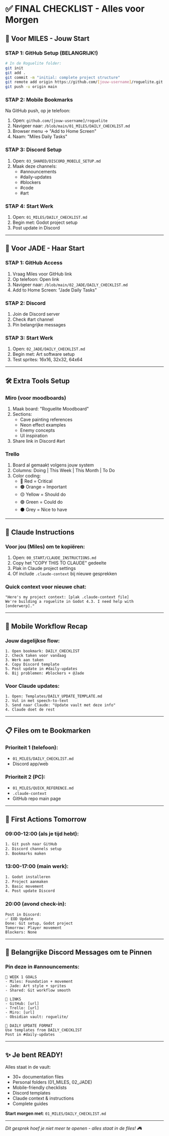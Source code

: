 # ✅ FINAL CHECKLIST - Alles voor Morgen

## 🎯 Voor MILES - Jouw Start

### STAP 1: GitHub Setup (BELANGRIJK!)
```bash
# In de Roguelite folder:
git init
git add .
git commit -m "initial: complete project structure"
git remote add origin https://github.com/[jouw-username]/roguelite.git
git push -u origin main
```

### STAP 2: Mobile Bookmarks
Na GitHub push, op je telefoon:
1. Open: `github.com/[jouw-username]/roguelite`
2. Navigeer naar: `/blob/main/01_MILES/DAILY_CHECKLIST.md`
3. Browser menu → "Add to Home Screen"
4. Naam: "Miles Daily Tasks"

### STAP 3: Discord Setup
1. Open: `03_SHARED/DISCORD_MOBILE_SETUP.md`
2. Maak deze channels:
   - #announcements
   - #daily-updates
   - #blockers
   - #code
   - #art

### STAP 4: Start Werk
1. Open: `01_MILES/DAILY_CHECKLIST.md`
2. Begin met: Godot project setup
3. Post update in Discord

---

## 🎯 Voor JADE - Haar Start

### STAP 1: GitHub Access
1. Vraag Miles voor GitHub link
2. Op telefoon: Open link
3. Navigeer naar: `/blob/main/02_JADE/DAILY_CHECKLIST.md`
4. Add to Home Screen: "Jade Daily Tasks"

### STAP 2: Discord
1. Join de Discord server
2. Check #art channel
3. Pin belangrijke messages

### STAP 3: Start Werk
1. Open: `02_JADE/DAILY_CHECKLIST.md`
2. Begin met: Art software setup
3. Test sprites: 16x16, 32x32, 64x64

---

## 🛠️ Extra Tools Setup

### Miro (voor moodboards)
1. Maak board: "Roguelite Moodboard"
2. Sections:
   - Cave painting references
   - Neon effect examples
   - Enemy concepts
   - UI inspiration
3. Share link in Discord #art

### Trello
1. Board al gemaakt volgens jouw system
2. Columns: Doing | This Week | This Month | To Do
3. Color coding:
   - 🔴 Red = Critical
   - 🟠 Orange = Important
   - 🟡 Yellow = Should do
   - 🟢 Green = Could do
   - ⚫ Grey = Nice to have

---

## 🤖 Claude Instructions

### Voor jou (Miles) om te kopiëren:
1. Open: `00_START/CLAUDE_INSTRUCTIONS.md`
2. Copy het "COPY THIS TO CLAUDE" gedeelte
3. Plak in Claude project settings
4. Of include `.claude-context` bij nieuwe gesprekken

### Quick context voor nieuwe chat:
```
"Here's my project context: [plak .claude-context file]
We're building a roguelite in Godot 4.3. I need help with [onderwerp]."
```

---

## 📱 Mobile Workflow Recap

### Jouw dagelijkse flow:
```
1. Open bookmark: DAILY_CHECKLIST
2. Check taken voor vandaag
3. Werk aan taken
4. Copy Discord template
5. Post update in #daily-updates
6. Bij problemen: #blockers + @Jade
```

### Voor Claude updates:
```
1. Open: Templates/DAILY_UPDATE_TEMPLATE.md
2. Vul in met speech-to-text
3. Send naar Claude: "Update vault met deze info"
4. Claude doet de rest
```

---

## 📋 Files om te Bookmarken

### Prioriteit 1 (telefoon):
- `01_MILES/DAILY_CHECKLIST.md`
- Discord app/web

### Prioriteit 2 (PC):
- `01_MILES/QUICK_REFERENCE.md`
- `.claude-context`
- GitHub repo main page

---

## 🚀 First Actions Tomorrow

### 09:00-12:00 (als je tijd hebt):
```bash
1. Git push naar GitHub
2. Discord channels setup
3. Bookmarks maken
```

### 13:00-17:00 (main werk):
```bash
1. Godot installeren
2. Project aanmaken
3. Basic movement
4. Post update Discord
```

### 20:00 (avond check-in):
```
Post in Discord:
✅ EOD Update
Done: Git setup, Godot project
Tomorrow: Player movement
Blockers: None
```

---

## 💬 Belangrijke Discord Messages om te Pinnen

### Pin deze in #announcements:
```
📌 WEEK 1 GOALS
- Miles: Foundation + movement
- Jade: Art style + sprites
- Shared: Git workflow smooth

📌 LINKS
- GitHub: [url]
- Trello: [url]
- Miro: [url]
- Obsidian vault: roguelite/

📌 DAILY UPDATE FORMAT
Use templates from DAILY_CHECKLIST
Post in #daily-updates
```

---

## ✨ Je bent READY!

Alles staat in de vault:
- 30+ documentation files
- Personal folders (01_MILES, 02_JADE)
- Mobile-friendly checklists
- Discord templates
- Claude context & instructions
- Complete guides

**Start morgen met**: `01_MILES/DAILY_CHECKLIST.md`

---

*Dit gesprek hoef je niet meer te openen - alles staat in de files! 🎮*